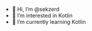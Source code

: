 - 👋 Hi, I’m @sekzerd
- 👀 I’m interested in Kotlin
- 🌱 I’m currently learning Kotlin

<!---
sekzerd/sekzerd is a ✨ special ✨ repository because its `README.md` (this file) appears on your GitHub profile.
You can click the Preview link to take a look at your changes.
--->
